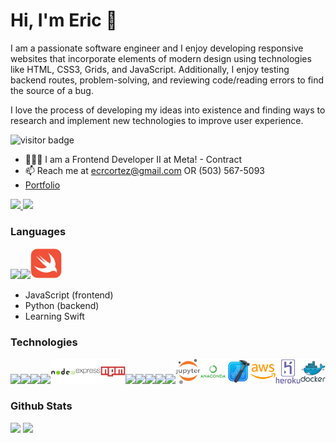 <!-- ## Hi, I'm Eric 👋 

I am a passionate software engineer and I enjoy developing responsive 
websites that incorporate elements of modern design using technologies 
like HTML, CSS3, Grids, and JavaScript. Additionally, I enjoy testing 
backend routes, problem-solving, and using console logs/reading 
errors to find the source of a bug.

I love the process of developing my ideas into existence and finding ways 
to research and implement new technologies to improve user experience. 

- 👨🏻‍💻 I am a Frontend Developer II at Meta! - Contract
- 📫 Reach me at ecrcortez@gmail.com OR (503) 567-5093
- Find me on [Linkedin](https://www.linkedin.com/in/eric-cortez-0101/) or [AngelList](https://angel.co/u/eric-cortez-2)
- [Portfolio](https://eric-cortez.github.io/)

![Anurag's GitHub stats](https://github-readme-stats.vercel.app/api?username=Eric-Cortez)](https://github.com/Eric-Cortez/github-readme-stats)
![Anurag's GitHub stats](https://github-readme-stats.vercel.app/api?username=Eric-Cortez&show_icons=true&theme=radical)


### Technologies 
<img 
src="https://cdn.jsdelivr.net/gh/devicons/devicon/icons/react/react-original.svg" height=40/><img 
src="https://cdn.jsdelivr.net/gh/devicons/devicon/icons/redux/redux-original.svg" height=40/><img 
src="https://cdn.jsdelivr.net/gh/devicons/devicon/icons/flask/flask-original.svg" height=40/><img src="https://cdn.jsdelivr.net/gh/devicons/devicon/icons/postgresql/postgresql-original.svg"  height=40/><img src="https://cdn.jsdelivr.net/gh/devicons/devicon/icons/sqlalchemy/sqlalchemy-original.svg"  height=40/><img  
src="https://cdn.jsdelivr.net/gh/devicons/devicon/icons/css3/css3-original.svg"  height=40/><img  
src="https://cdn.jsdelivr.net/gh/devicons/devicon/icons/html5/html5-original.svg"  height=40/><img  
src="https://cdn.jsdelivr.net/gh/devicons/devicon/icons/git/git-original.svg"  height=40/><img  
src="https://cdn.jsdelivr.net/gh/devicons/devicon/icons/vscode/vscode-original.svg"  height=40/>


 React | Redux | Flask | Postgres |SQLAlchemy | Alembic | CSS | Git | Node.js | NPM | HTML / JSX | Heroku | Anaconda | Sphinx | Docusaurus | Jupyter Notebook | IPywidgets | Anacond 

### Languages 
<img  src="https://cdn.jsdelivr.net/gh/devicons/devicon/icons/javascript/javascript-original.svg"  height=40/><img
src="https://cdn.jsdelivr.net/gh/devicons/devicon/icons/python/python-original.svg" height=50/>
* JavaScript (frontend)
* Python (backend)
 -->

<div align='center'>
 
</div>

<div>
  <h1>Hi, I'm Eric 👋 </h1>

I am a passionate software engineer and I enjoy developing responsive 
websites that incorporate elements of modern design using technologies 
like HTML, CSS3, Grids, and JavaScript. Additionally, I enjoy testing 
backend routes, problem-solving, and reviewing code/reading 
errors to find the source of a bug.

I love the process of developing my ideas into existence and finding ways 
to research and implement new technologies to improve user experience. 
 
![visitor badge](https://visitor-badge.glitch.me/badge?page_id=Eric-Cortez.visitor-badge)
 
- 👨🏻‍💻 I am a Frontend Developer II at Meta! - Contract
- 📫 Reach me at ecrcortez@gmail.com OR (503) 567-5093
- [Portfolio](https://eric-cortez.github.io/)
<a href="https://www.linkedin.com/in/eric-cortez-0101/" target="_blank">
   <img src="https://img.shields.io/badge/LinkedIn-blue?style=for-the-badge&logo=linkedin&logoColor=white">
 </img>
 </a><a href="https://angel.co/u/eric-cortez-2" target="_blank">
   <img src=https://img.shields.io/badge/AngelList-%23D4D4D4.svg?style=for-the-badge&logo=AngelList&logoColor=black>
 </img>
 </a>


</div>

### Languages 
<img  src="https://cdn.jsdelivr.net/gh/devicons/devicon/icons/javascript/javascript-original.svg"  height=50/><img
src="https://cdn.jsdelivr.net/gh/devicons/devicon/icons/python/python-original.svg" height=50/><img
src="https://github.com/devicons/devicon/blob/master/icons/swift/swift-original.svg" height=50/>

* JavaScript (frontend)
* Python (backend)
* Learning Swift 

### Technologies 
<img src="https://cdn.jsdelivr.net/gh/devicons/devicon/icons/react/react-original.svg" height=40/><img 
src="https://cdn.jsdelivr.net/gh/devicons/devicon/icons/redux/redux-original.svg" height=40/><img 
src="https://cdn.jsdelivr.net/gh/devicons/devicon/icons/css3/css3-original.svg"  height=40/><img  
src="https://cdn.jsdelivr.net/gh/devicons/devicon/icons/html5/html5-original.svg"  height=40/><img 
src="https://github.com/devicons/devicon/blob/master/icons/nodejs/nodejs-original-wordmark.svg" height="40"/><img             src="https://github.com/devicons/devicon/blob/master/icons/express/express-original-wordmark.svg" height=40/><img
src="https://github.com/devicons/devicon/blob/master/icons/npm/npm-original-wordmark.svg" height="40"/><img 
src="https://cdn.jsdelivr.net/gh/devicons/devicon/icons/postgresql/postgresql-original.svg"  height=40/><img src="https://cdn.jsdelivr.net/gh/devicons/devicon/icons/sqlalchemy/sqlalchemy-original.svg"  height=40/><img   
src="https://cdn.jsdelivr.net/gh/devicons/devicon/icons/git/git-original.svg"  height=40/><img  
src="https://cdn.jsdelivr.net/gh/devicons/devicon/icons/vscode/vscode-original.svg"  height=40/><img src="https://cdn.jsdelivr.net/gh/devicons/devicon/icons/flask/flask-original.svg" height="40"/><img src="https://github.com/devicons/devicon/blob/master/icons/jupyter/jupyter-original-wordmark.svg" height="40"/><img src="https://github.com/devicons/devicon/blob/master/icons/anaconda/anaconda-original-wordmark.svg" height="40"/><img src="https://github.com/devicons/devicon/blob/master/icons/xcode/xcode-original.svg" height="40"/><img src="https://github.com/devicons/devicon/blob/master/icons/amazonwebservices/amazonwebservices-plain-wordmark.svg" height="40"/><img src="https://github.com/devicons/devicon/blob/master/icons/heroku/heroku-original-wordmark.svg" height="40"/><img src="https://github.com/devicons/devicon/blob/master/icons/docker/docker-original-wordmark.svg" height="40"/>




<!--  React | Redux | CSS | HTML / JSX | Node.js |  Flask | Postgres | SQLAlchemy | Alembic |  Git | 
 NPM |  Heroku | Anaconda | Sphinx | Docusaurus | Jupyter Notebook | IPywidgets | Anacond  -->

<div align='center'>

</div>

</div>

### Github Stats

<p>
<img height="180em" src="https://github-readme-stats.vercel.app/api?username=Eric-Cortez&count_private=true&show_icons=true&theme=radical"/>
<img height="180em" src="https://github-readme-stats.vercel.app/api/top-langs?username=Eric-Cortez&show_icons=true&locale=en&layout=compact&theme=radical"/>
</p>
 
<!-- ### Projects

 [![Readme Card](https://github-readme-stats.vercel.app/api/pin/?username=Eric-Cortez&repo=edcGear&theme=gotham&card_width=500)](https://github.com/Eric-Cortez/edcGear)
 [![Readme Card](https://github-readme-stats.vercel.app/api/pin/?username=Eric-Cortez&repo=LodgeINN&&count_private=true&include_all_commits=true&theme=gotham&card_width=500)](https://github.com/Eric-Cortez/LodgeINN)
  [![Readme Card](https://github-readme-stats.vercel.app/api/pin/?username=k-dodsonknapp&repo=Cara&theme=gotham&card_width=100)](https://github.com/k-dodsonknapp/Cara)
 [![Readme Card](https://github-readme-stats.vercel.app/api/pin/?username=gitxandalf&repo=gameZ&&count_private=true&include_all_commits=true&theme=gotham&card_width=100)](https://github.com/gitxandalf/gameZ) -->
